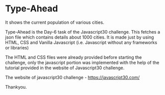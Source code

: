 # Type-Ahead
It shows the current population of various cities.

Type-Ahead is the Day-6 task of the Javascript30 challenge. This fetches a json file which contains details about 1000 cities. It is made just by using HTML, CSS and Vanilla Javascript (i.e. Javascript without any frameworks or libraries)

The HTML and CSS files were already provided before starting the challenge, only the javascript portion was implemented with the help of the tutorial provided in the website of Javascript30 challenge.

The website of javascript30 challenge - https://javascript30.com/

Thankyou.
